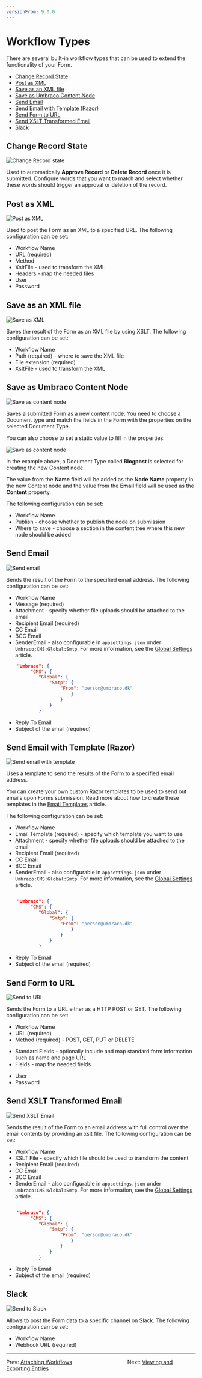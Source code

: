 ```yaml
---
versionFrom: 9.0.0
---
```


# Workflow Types

There are several built-in workflow types that can be used to extend the functionality of your Form.

- [Change Record State](#change-record-state)
- [Post as XML](#post-as-xml)
- [Save as an XML file](#save-as-an-xml-file)
- [Save as Umbraco Content Node](#save-as-umbraco-content-node)
- [Send Email](#send-email)
- [Send Email with Template (Razor)](#send-email-with-template-razor)
- [Send Form to URL](#send-form-to-url)
- [Send XSLT Transformed Email](#send-xslt-transformed-email)
- [Slack](#slack)

## **Change Record State**

![Change Record state](images/change-record-state.png)

Used to automatically **Approve Record** or **Delete Record** once it is submitted. Configure words that you want to match and select whether these words should trigger an approval or deletion of the record.

## **Post as XML**

![Post as XML](images/post-as-xml.png)

Used to post the Form as an XML to a specified URL. The following configuration can be set:

- Workflow Name
- URL (required)
- Method
- XsltFile - used to transform the XML
- Headers - map the needed files
- User
- Password

## **Save as an XML file**

![Save as XML](images/save-as-an-xml-file.png)

Saves the result of the Form as an XML file by using XSLT. The following configuration can be set:

- Workflow Name
- Path (required) - where to save the XML file
- File extension (required)
- XsltFile - used to transform the XML

## **Save as Umbraco Content Node**

![Save as content node](images/save-as-content-node.png)

Saves a submitted Form as a new content node. You need to choose a Document type and match the fields in the Form with the properties on the selected Document Type.

You can also choose to set a static value to fill in the properties:

![Save as content node](images/create-new-node.png)

In the example above, a Document Type called **Blogpost** is selected for creating the new Content node.

The value from the **Name** field will be added as the **Node Name** property in the new Content node and the value from the **Email** field will be used as the **Content** property.

The following configuration can be set:

- Workflow Name
- Publish - choose whether to publish the node on submission
- Where to save - choose a section in the content tree where this new node should be added

## **Send Email**

![Send email](images/send-email.png)

Sends the result of the Form to the specified email address. The following configuration can be set:

- Workflow Name
- Message (required)
- Attachment - specify whether file uploads should be attached to the email
- Recipient Email (required)
- CC Email
- BCC Email
- SenderEmail - also configurable in `appsettings.json` under `Umbraco:CMS:Global:Smtp`. For more information, see the [Global Settings](../../../../../Reference/Configuration/GlobalSettings/index.md) article.

```json
    "Umbraco": {
         "CMS": {
            "Global": {
                "Smtp": {
                    "From": "person@umbraco.dk"
                        }
                    }
                }
            }
```

- Reply To Email
- Subject of the email (required)

## **Send Email with Template (Razor)**

![Send email with template](images/send-email-razor.png)

Uses a template to send the results of the Form to a specified email address.

You can create your own custom Razor templates to be used to send out emails upon Forms submission. Read more about how to create these templates in the [Email Templates](../../../Developer/Email-Templates) article.

The following configuration can be set:

- Workflow Name
- Email Template (required) - specify which template you want to use
- Attachment - specify whether file uploads should be attached to the email
- Recipient Email (required)
- CC Email
- BCC Email
- SenderEmail - also configurable in `appsettings.json` under `Umbraco:CMS:Global:Smtp`. For more information, see the [Global Settings](../../../../../Reference/Configuration/GlobalSettings/index.md) article.

```json

    "Umbraco": {
         "CMS": {
            "Global": {
                "Smtp": {
                    "From": "person@umbraco.dk"
                        }
                    }
                }
            }
```

- Reply To Email
- Subject of the email (required)

## **Send Form to URL**

![Send to URL](images/send-to-URL.png)

Sends the Form to a URL either as a HTTP POST or GET. The following configuration can be set:

- Workflow Name
- URL (required)
- Method (required) - POST, GET, PUT or DELETE
* Standard Fields - optionally include and map standard form information such as name and page URL
* Fields - map the needed fields
- User
- Password

## **Send XSLT Transformed Email**

![Send XSLT Email](images/xslt-email.png)

Sends the result of the Form to an email address with full control over the email contents by providing an xslt file. The following configuration can be set:

- Workflow Name
- XSLT File - specify which file should be used to transform the content
- Recipient Email (required)
- CC Email
- BCC Email
- SenderEmail - also configurable in `appsettings.json` under `Umbraco:CMS:Global:Smtp`. For more information, see the [Global Settings](../../../../../Reference/Configuration/GlobalSettings/index.md) article.

```json

    "Umbraco": {
         "CMS": {
            "Global": {
                "Smtp": {
                    "From": "person@umbraco.dk"
                        }
                    }
                }
            }
```

- Reply To Email
- Subject of the email (required)

## **Slack**

![Send to Slack](images/email-slack.png)

Allows to post the Form data to a specific channel on Slack. The following configuration can be set:

- Workflow Name
- Webhook URL (required)

---

Prev: [Attaching Workflows](../index.md) &emsp; &emsp; &emsp; &emsp; &emsp; &emsp; &emsp; &emsp; Next: [Viewing and Exporting Entries](../../Viewing-and-Exporting-Entries/index.md)
